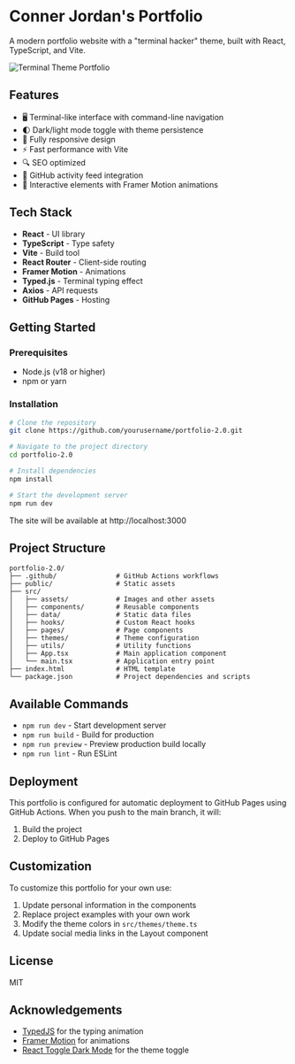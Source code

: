 # Conner Jordan's Portfolio

A modern portfolio website with a "terminal hacker" theme, built with React, TypeScript, and Vite.

![Terminal Theme Portfolio](https://via.placeholder.com/800x400)

## Features

- 🖥️ Terminal-like interface with command-line navigation
- 🌓 Dark/light mode toggle with theme persistence
- 📱 Fully responsive design
- ⚡ Fast performance with Vite
- 🔍 SEO optimized
- 🔄 GitHub activity feed integration
- 🎯 Interactive elements with Framer Motion animations

## Tech Stack

- **React** - UI library
- **TypeScript** - Type safety
- **Vite** - Build tool
- **React Router** - Client-side routing
- **Framer Motion** - Animations
- **Typed.js** - Terminal typing effect
- **Axios** - API requests
- **GitHub Pages** - Hosting

## Getting Started

### Prerequisites

- Node.js (v18 or higher)
- npm or yarn

### Installation

```bash
# Clone the repository
git clone https://github.com/yourusername/portfolio-2.0.git

# Navigate to the project directory
cd portfolio-2.0

# Install dependencies
npm install

# Start the development server
npm run dev
```

The site will be available at http://localhost:3000

## Project Structure

```
portfolio-2.0/
├── .github/               # GitHub Actions workflows
├── public/                # Static assets
├── src/
│   ├── assets/            # Images and other assets
│   ├── components/        # Reusable components
│   ├── data/              # Static data files
│   ├── hooks/             # Custom React hooks
│   ├── pages/             # Page components
│   ├── themes/            # Theme configuration
│   ├── utils/             # Utility functions
│   ├── App.tsx            # Main application component
│   └── main.tsx           # Application entry point
├── index.html             # HTML template
└── package.json           # Project dependencies and scripts
```

## Available Commands

- `npm run dev` - Start development server
- `npm run build` - Build for production
- `npm run preview` - Preview production build locally
- `npm run lint` - Run ESLint

## Deployment

This portfolio is configured for automatic deployment to GitHub Pages using GitHub Actions. When you push to the main branch, it will:

1. Build the project
2. Deploy to GitHub Pages

## Customization

To customize this portfolio for your own use:

1. Update personal information in the components
2. Replace project examples with your own work
3. Modify the theme colors in `src/themes/theme.ts`
4. Update social media links in the Layout component

## License

MIT

## Acknowledgements

- [TypedJS](https://github.com/mattboldt/typed.js/) for the typing animation
- [Framer Motion](https://www.framer.com/motion/) for animations
- [React Toggle Dark Mode](https://github.com/JoseRFelix/react-toggle-dark-mode) for the theme toggle
